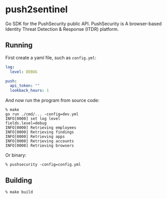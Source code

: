 # push2sentinel

Go SDK for the PushSecurity public API. PushSecurity is A browser-based Identity Threat Detection & Response (ITDR) platform.

## Running

First create a yaml file, such as `config.yml`:
```yaml
log:
  level: DEBUG

push:
  api_token: ""
  lookback_hours: 1
```

And now run the program from source code:
```shell
% make
go run ./cmd/... -config=dev.yml
INFO[0000] set log level                                 fields.level=debug
INFO[0000] Retrieving employees                         
INFO[0000] Retrieving findings                          
INFO[0000] Retrieving apps                              
INFO[0000] Retrieving accounts                          
INFO[0000] Retrieving browsers            
```

Or binary:
```shell
% pushsecurity -config=config.yml
```

## Building

```shell
% make build
```
